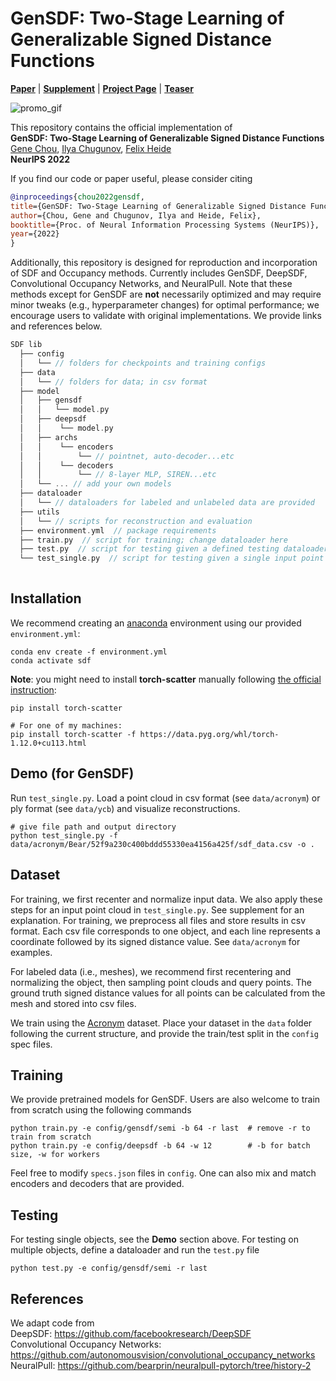 # GenSDF: Two-Stage Learning of Generalizable Signed Distance Functions

[**Paper**](https://light.princeton.edu/wp-content/uploads/2022/10/gensdf_main.pdf) | [**Supplement**](https://light.princeton.edu/wp-content/uploads/2022/10/gensdf_supp.pdf) | [**Project Page**](https://light.princeton.edu/publication/gensdf/) | [**Teaser**](https://light.princeton.edu/wp-content/uploads/2022/10/gensdf_promo_4x3.mp4) <br>

![promo_gif](https://user-images.githubusercontent.com/54369977/194955191-269a8d19-fada-4347-bb9c-f6a0754da24b.gif)

This repository contains the official implementation of <br> 
**GenSDF: Two-Stage Learning of Generalizable Signed Distance Functions** <br>
[Gene Chou](https://genechou.com), [Ilya Chugunov](https://ilyac.info), [Felix Heide](https://www.cs.princeton.edu/~fheide/) <br>
**NeurIPS 2022**


If you find our code or paper useful, please consider citing
```bibtex
@inproceedings{chou2022gensdf,
title={GenSDF: Two-Stage Learning of Generalizable Signed Distance Functions},
author={Chou, Gene and Chugunov, Ilya and Heide, Felix},
booktitle={Proc. of Neural Information Processing Systems (NeurIPS)},
year={2022}
}
```
Additionally, this repository is designed for reproduction and incorporation of SDF and Occupancy methods. Currently includes GenSDF, DeepSDF, Convolutional Occupancy Networks, and NeuralPull. Note that these methods except for GenSDF are **not** necessarily optimized and may require minor tweaks (e.g., hyperparameter changes) for optimal performance; we encourage users to validate with original implementations. We provide links and references below.

```cpp
SDF lib
  ├── config  
  │   └── // folders for checkpoints and training configs
  ├── data  
  │   └── // folders for data; in csv format
  ├── model  
  │   ├── gensdf
  │   │   └── model.py
  │   ├── deepsdf
  │   │    └── model.py 
  │   ├── archs
  │   │    └── encoders
  │   │        └── // pointnet, auto-decoder...etc
  │   │    └── decoders
  │   │        └── // 8-layer MLP, SIREN...etc
  │   └── ... // add your own models
  ├── dataloader  
  │   └── // dataloaders for labeled and unlabeled data are provided
  ├── utils  
  │   └── // scripts for reconstruction and evaluation
  ├── environment.yml  // package requirements
  ├── train.py  // script for training; change dataloader here
  ├── test.py  // script for testing given a defined testing dataloader
  └── test_single.py  // script for testing given a single input point cloud
  
```


## Installation
We recommend creating an [anaconda](https://www.anaconda.com/) environment using our provided `environment.yml`:

```
conda env create -f environment.yml
conda activate sdf
```
**Note**: you might need to install **torch-scatter** manually following [the official instruction](https://github.com/rusty1s/pytorch_scatter#pytorch-140):
```
pip install torch-scatter

# For one of my machines:
pip install torch-scatter -f https://data.pyg.org/whl/torch-1.12.0+cu113.html

```


## Demo (for GenSDF)
Run `test_single.py`. Load a point cloud in csv format (see `data/acronym`) or ply format (see `data/ycb`) and visualize reconstructions.
```
# give file path and output directory
python test_single.py -f data/acronym/Bear/52f9a230c400bddd55330ea4156a425f/sdf_data.csv -o . 
```


## Dataset

For training, we first recenter and normalize input data. We also apply these steps for an input point cloud in `test_single.py`. See supplement for an explanation. For training, we preprocess all files and store results in csv format. Each csv file corresponds to one object, and each line represents a coordinate followed by its signed distance value. See `data/acronym` for examples. <br>

For labeled data (i.e., meshes), we recommend first recentering and normalizing the object, then sampling point clouds and query points. The ground truth signed distance values for all points can be calculated from the mesh and stored into csv files. <br>

We train using the [Acronym](https://github.com/NVlabs/acronym) dataset. Place your dataset in the `data` folder following the current structure, and provide the train/test split in the `config` spec files.


## Training
We provide pretrained models for GenSDF. Users are also welcome to train from scratch using the following commands

```
python train.py -e config/gensdf/semi -b 64 -r last  # remove -r to train from scratch
python train.py -e config/deepsdf -b 64 -w 12        # -b for batch size, -w for workers
```
Feel free to modify `specs.json` files in `config`.
One can also mix and match encoders and decoders that are provided.


## Testing
For testing single objects, see the **Demo** section above. For testing on multiple objects, define a dataloader and run the `test.py` file

```
python test.py -e config/gensdf/semi -r last 
```


## References
We adapt code from <br>
DeepSDF: https://github.com/facebookresearch/DeepSDF <br>
Convolutional Occupancy Networks: https://github.com/autonomousvision/convolutional_occupancy_networks <br>
NeuralPull: https://github.com/bearprin/neuralpull-pytorch/tree/history-2
